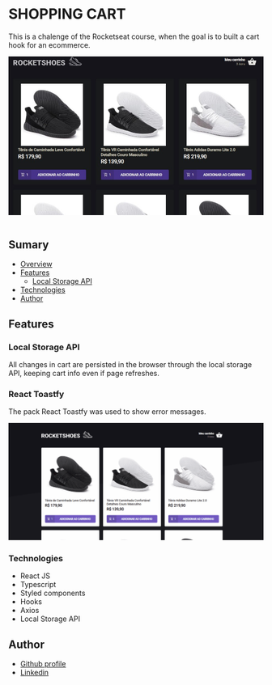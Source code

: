 # SHOPPING CART

This is a chalenge of the Rocketseat course, when the goal is to built a cart hook for an ecommerce.

<img style="display: block; margin-left: auto; margin-rigth: auto;" src="./public/screenshot_main.JPG">

<br>

## Sumary

- [Overview]()
- [Features](#features)
  - [Local Storage API](#local_storage_API)
- [Technologies](#technologies)
- [Author](#author)


## Features

### Local Storage API

All changes in cart are persisted in the browser through the local storage API, keeping cart info even if page refreshes.

### React Toastfy

The pack React Toastfy was used to show error messages. 

![](./public/toastfy.gif)


### Technologies

- React JS
- Typescript
- Styled components
- Hooks
- Axios
- Local Storage API



## Author

- [Github profile](https://github.com/mauricio-tejada)
- [Linkedin](https://www.linkedin.com/in/mauricio-tfernandes/)

